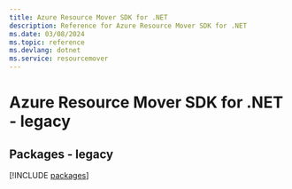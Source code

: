 ```yaml
---
title: Azure Resource Mover SDK for .NET
description: Reference for Azure Resource Mover SDK for .NET
ms.date: 03/08/2024
ms.topic: reference
ms.devlang: dotnet
ms.service: resourcemover
---
```

# Azure Resource Mover SDK for .NET - legacy
## Packages - legacy
[!INCLUDE [packages](resource-mover-index.md)]